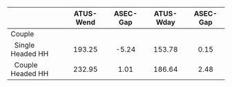 
|                      |    ATUS-Wend |     ASEC-Gap |    ATUS-Wday |     ASEC-Gap |
| -------------------- | :----------: | :----------: | :----------: | :----------: |
| Couple               |              |              |              |              |
| &nbsp;&nbsp;Single Headed HH |       193.25 |        -5.24 |       153.78 |         0.15 |
| &nbsp;&nbsp;Couple Headed HH |       232.95 |         1.01 |       186.64 |         2.48 |

